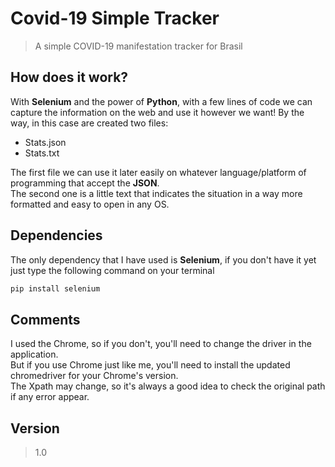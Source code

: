 # Covid-19 Simple Tracker
> A simple COVID-19 manifestation tracker for Brasil

## How does it work?
With **Selenium** and the power of **Python**, with a few lines of code we can capture the information on the web and use it however we want! By the way, in this case are created two files: 
+ Stats.json
+ Stats.txt

The first file we can use it later easily on whatever language/platform of programming that accept the **JSON**.
<br/>
The second one is a little text that indicates the situation in a way more formatted and easy to open in any OS.

## Dependencies
The only dependency that I have used is **Selenium**, if you don't have it yet just type the following command on your terminal
<br/>
```bash
pip install selenium
```

## Comments
I used the Chrome, so if you don't, you'll need to change the driver in the application.
<br/>
But if you use Chrome just like me, you'll need to install the updated chromedriver for your Chrome's version.
<br/>
The Xpath may change, so it's always a good idea to check the original path if any error appear.

## Version
> 1.0
